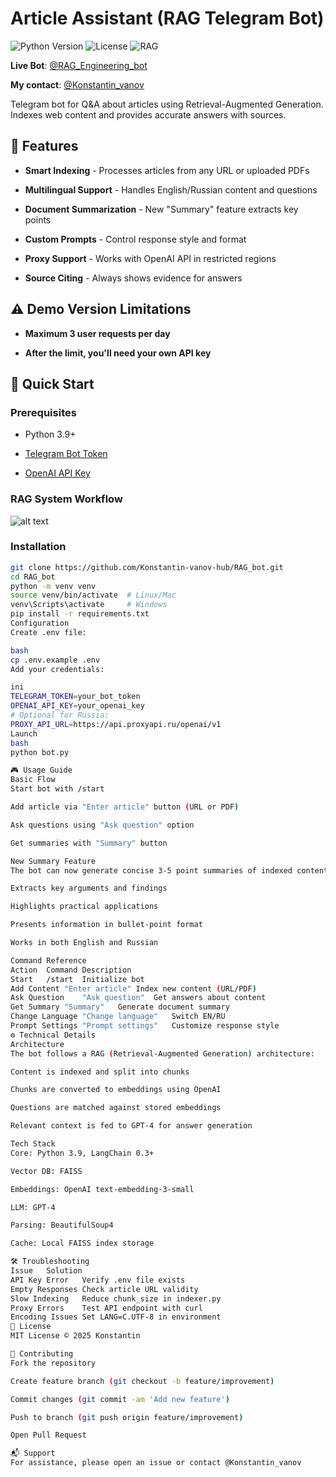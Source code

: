 # Article Assistant (RAG Telegram Bot) 

![Python Version](https://img.shields.io/badge/python-3.9+-blue)
![License](https://img.shields.io/badge/license-MIT-green)
![RAG](https://img.shields.io/badge/tech-RAG-orange)

**Live Bot**: [@RAG_Engineering_bot](https://t.me/RAG_Engineering_bot)

**My contact**: [@Konstantin_vanov](https://t.me/Konstantin_vanov)

Telegram bot for Q&A about articles using Retrieval-Augmented Generation. Indexes web content and provides accurate answers with sources.


## 🌟 Features 
- **Smart Indexing** - Processes articles from any URL or uploaded PDFs

- **Multilingual Support** - Handles English/Russian content and questions

- **Document Summarization** - New "Summary" feature extracts key points

- **Custom Prompts** - Control response style and format

- **Proxy Support** - Works with OpenAI API in restricted regions

- **Source Citing** - Always shows evidence for answers


## ⚠️ Demo Version Limitations
- **Maximum 3 user requests per day**

- **After the limit, you'll need your own API key**

## 🚀 Quick Start
### Prerequisites
- Python 3.9+

- [Telegram Bot Token](https://core.telegram.org/bots#how-do-i-create-a-bot)

- [OpenAI API Key](https://platform.openai.com/api-keys)

### RAG System Workflow
 
![alt text](scheme.png)

### Installation
``` bash
git clone https://github.com/Konstantin-vanov-hub/RAG_bot.git
cd RAG_bot
python -m venv venv
source venv/bin/activate  # Linux/Mac
venv\Scripts\activate     # Windows
pip install -r requirements.txt
Configuration
Create .env file:

bash
cp .env.example .env
Add your credentials:

ini
TELEGRAM_TOKEN=your_bot_token
OPENAI_API_KEY=your_openai_key
# Optional for Russia:
PROXY_API_URL=https://api.proxyapi.ru/openai/v1
Launch
bash
python bot.py

🎮 Usage Guide
Basic Flow
Start bot with /start

Add article via "Enter article" button (URL or PDF)

Ask questions using "Ask question" option

Get summaries with "Summary" button

New Summary Feature
The bot can now generate concise 3-5 point summaries of indexed content:

Extracts key arguments and findings

Highlights practical applications

Presents information in bullet-point format

Works in both English and Russian

Command Reference
Action	Command	Description
Start	/start	Initialize bot
Add Content	"Enter article"	Index new content (URL/PDF)
Ask Question	"Ask question"	Get answers about content
Get Summary	"Summary"	Generate document summary
Change Language	"Change language"	Switch EN/RU
Prompt Settings	"Prompt settings"	Customize response style
⚙️ Technical Details
Architecture
The bot follows a RAG (Retrieval-Augmented Generation) architecture:

Content is indexed and split into chunks

Chunks are converted to embeddings using OpenAI

Questions are matched against stored embeddings

Relevant context is fed to GPT-4 for answer generation

Tech Stack
Core: Python 3.9, LangChain 0.3+

Vector DB: FAISS

Embeddings: OpenAI text-embedding-3-small

LLM: GPT-4

Parsing: BeautifulSoup4

Cache: Local FAISS index storage

🛠 Troubleshooting
Issue	Solution
API Key Error	Verify .env file exists
Empty Responses	Check article URL validity
Slow Indexing	Reduce chunk_size in indexer.py
Proxy Errors	Test API endpoint with curl
Encoding Issues	Set LANG=C.UTF-8 in environment
📜 License
MIT License © 2025 Konstantin

🤝 Contributing
Fork the repository

Create feature branch (git checkout -b feature/improvement)

Commit changes (git commit -am 'Add new feature')

Push to branch (git push origin feature/improvement)

Open Pull Request

📬 Support
For assistance, please open an issue or contact @Konstantin_vanov